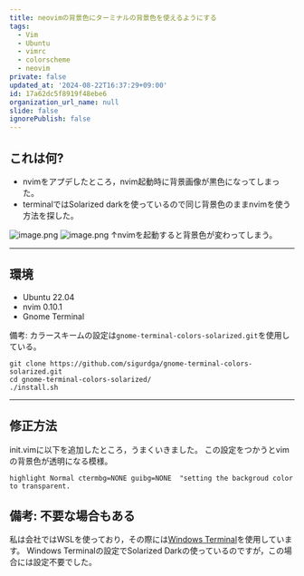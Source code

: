 ```yaml
---
title: neovimの背景色にターミナルの背景色を使えるようにする
tags:
  - Vim
  - Ubuntu
  - vimrc
  - colorscheme
  - neovim
private: false
updated_at: '2024-08-22T16:37:29+09:00'
id: 17a62dc5f8919f48ebe6
organization_url_name: null
slide: false
ignorePublish: false
---
```

## これは何?

- nvimをアプデしたところ，nvim起動時に背景画像が黒色になってしまった。
- terminalではSolarized darkを使っているので同じ背景色のままnvimを使う方法を探した。

![image.png](https://qiita-image-store.s3.ap-northeast-1.amazonaws.com/0/3718390/f8b41dae-cf89-bb86-8101-f393c972a62f.png)
![image.png](https://qiita-image-store.s3.ap-northeast-1.amazonaws.com/0/3718390/8a3f55f9-d1ef-6954-18b7-f04189b05115.png)
↑nvimを起動すると背景色が変わってしまう。

---

## 環境
- Ubuntu 22.04
- nvim 0.10.1
- Gnome Terminal

備考: カラースキームの設定は`gnome-terminal-colors-solarized.git`を使用している。

```shell
git clone https://github.com/sigurdga/gnome-terminal-colors-solarized.git
cd gnome-terminal-colors-solarized/
./install.sh
```

---

## 修正方法

init.vimに以下を追加したところ，うまくいきました。
この設定をつかうとvimの背景色が透明になる模様。

```vim
highlight Normal ctermbg=NONE guibg=NONE  "setting the backgroud color to transparent.
```

## 備考: 不要な場合もある

私は会社ではWSLを使っており，その際には[Windows Terminal](https://apps.microsoft.com/detail/9n0dx20hk701?hl=ja-jp&gl=JP)を使用しています。
Windows Terminalの設定でSolarized Darkの使っているのですが，この場合には設定不要でした。
